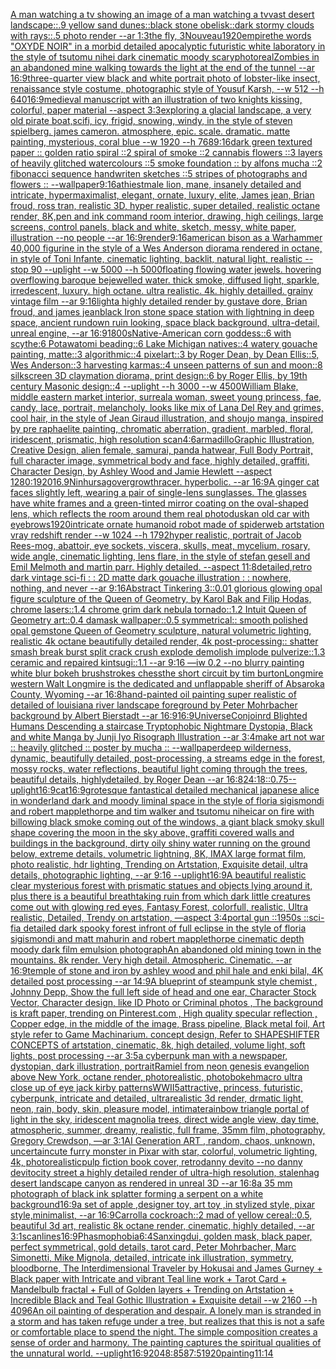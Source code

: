 [A man watching a tv showing an image of a man watching a tv](https://www.ebank.nz/aiartgenerator?category=A%20man%20watching%20a%20tv%20showing%20an%20image%20of%20a%20man%20watching%20a%20tv)[vast desert landscape::.9 yellow sand dunes::black stone obelisk::dark stormy clouds with rays::.5 photo render --ar 1:3](https://www.ebank.nz/aiartgenerator?category=vast%20desert%20landscape%3A%3A.9%20yellow%20sand%20dunes%3A%3Ablack%20stone%20obelisk%3A%3Adark%20stormy%20clouds%20with%20rays%3A%3A.5%20photo%20render%20--ar%201%3A3)[the fly, 3](https://www.ebank.nz/aiartgenerator?category=the%20fly%2C%203)[Nouveau](https://www.ebank.nz/aiartgenerator?category=Nouveau)[1920](https://www.ebank.nz/aiartgenerator?category=1920)[empire](https://www.ebank.nz/aiartgenerator?category=empire)[the words "OXYDE NOIR" in a morbid detailed apocalyptic futuristic white laboratory in the style of tsutomu nihei dark cinematic moody scary](https://www.ebank.nz/aiartgenerator?category=the%20words%20%22OXYDE%20NOIR%22%20in%20a%20morbid%20detailed%20apocalyptic%20futuristic%20white%20laboratory%20in%20the%20style%20of%20tsutomu%20nihei%20dark%20cinematic%20moody%20scary)[photoreal](https://www.ebank.nz/aiartgenerator?category=photoreal)[Zombies in an abandoned mine walking towards the light at the end of the tunnel --ar 16:9](https://www.ebank.nz/aiartgenerator?category=Zombies%20in%20an%20abandoned%20mine%20walking%20towards%20the%20light%20at%20the%20end%20of%20the%20tunnel%20--ar%2016%3A9)[](https://www.ebank.nz/aiartgenerator?category=)[three-quarter view black and white portrait photo of lobster-like insect, renaissance style costume, photographic style of Yousuf Karsh, --w 512 --h 640](https://www.ebank.nz/aiartgenerator?category=three-quarter%20view%20black%20and%20white%20portrait%20photo%20of%20lobster-like%20insect%2C%20renaissance%20style%20costume%2C%20photographic%20style%20of%20Yousuf%20Karsh%2C%20--w%20512%20--h%20640)[16:9](https://www.ebank.nz/aiartgenerator?category=16%3A9)[medieval manuscript with an illustration of two knights kissing, colorful, paper material --aspect 3:3](https://www.ebank.nz/aiartgenerator?category=medieval%20manuscript%20with%20an%20illustration%20of%20two%20knights%20kissing%2C%20colorful%2C%20paper%20material%20--aspect%203%3A3)[exploring a glacial landscape, a very old pirate boat,scifi, icy, frigid, snowing, windy, in the style of steven spielberg. james cameron. atmosphere, epic. scale. dramatic. matte painting, mysterious, coral blue --w 1920 --h 768](https://www.ebank.nz/aiartgenerator?category=exploring%20a%20glacial%20landscape%2C%20a%20very%20old%20pirate%20boat%2Cscifi%2C%20icy%2C%20frigid%2C%20snowing%2C%20windy%2C%20in%20the%20style%20of%20steven%20spielberg.%20james%20cameron.%20atmosphere%2C%20epic.%20scale.%20dramatic.%20matte%20painting%2C%20mysterious%2C%20coral%20blue%20--w%201920%20--h%20768)[9:16](https://www.ebank.nz/aiartgenerator?category=9%3A16)[dark green textured paper :: golden ratio spiral ::2 spiral of smoke ::2 cannabis flowers ::3 layers of heavily glitched watercolours ::5 smoke foundation :: by alfons mucha ::2 fibonacci sequence handwriten sketches ::5 stripes of photographs and flowers :: --wallpaper](https://www.ebank.nz/aiartgenerator?category=dark%20green%20textured%20paper%20%3A%3A%20golden%20ratio%20spiral%20%3A%3A2%20spiral%20of%20smoke%20%3A%3A2%20cannabis%20flowers%20%3A%3A3%20layers%20of%20heavily%20glitched%20watercolours%20%3A%3A5%20smoke%20foundation%20%3A%3A%20by%20alfons%20mucha%20%3A%3A2%20fibonacci%20sequence%20handwriten%20sketches%20%3A%3A5%20stripes%20of%20photographs%20and%20flowers%20%3A%3A%20--wallpaper)[9:16](https://www.ebank.nz/aiartgenerator?category=9%3A16)[athiest](https://www.ebank.nz/aiartgenerator?category=athiest)[male lion, mane, insanely detailed and intricate, hypermaximalist, elegant, ornate, luxury, elite, James jean, Brian froud, ross tran, realistic 3D, hyper realistic, super detailed, realistic octane render, 8K,](https://www.ebank.nz/aiartgenerator?category=male%20lion%2C%20mane%2C%20insanely%20detailed%20and%20intricate%2C%20hypermaximalist%2C%20elegant%2C%20ornate%2C%20luxury%2C%20elite%2C%20James%20jean%2C%20Brian%20froud%2C%20ross%20tran%2C%20realistic%203D%2C%20hyper%20realistic%2C%20super%20detailed%2C%20realistic%20octane%20render%2C%208K%2C)[pen and ink command room interior, drawing, high ceilings, large screens, control panels, black and white, sketch, messy, white paper, illustration --no people --ar 16:9](https://www.ebank.nz/aiartgenerator?category=pen%20and%20ink%20command%20room%20interior%2C%20drawing%2C%20high%20ceilings%2C%20large%20screens%2C%20control%20panels%2C%20black%20and%20white%2C%20sketch%2C%20messy%2C%20white%20paper%2C%20illustration%20--no%20people%20--ar%2016%3A9)[render](https://www.ebank.nz/aiartgenerator?category=render)[9:16](https://www.ebank.nz/aiartgenerator?category=9%3A16)[american bison as a Warhammer 40,000 figurine in the style of a Wes Anderson diorama rendered in octane, in style of Toni Infante, cinematic lighting, backlit, natural light, realistic --stop 90 --uplight --w 5000 --h 5000](https://www.ebank.nz/aiartgenerator?category=american%20bison%20as%20a%20Warhammer%2040%2C000%20figurine%20in%20the%20style%20of%20a%20Wes%20Anderson%20diorama%20rendered%20in%20octane%2C%20in%20style%20of%20Toni%20Infante%2C%20cinematic%20lighting%2C%20backlit%2C%20natural%20light%2C%20realistic%20--stop%2090%20--uplight%20--w%205000%20--h%205000)[floating flowing water jewels. hovering overflowing baroque bejewelled water. thick smoke, diffused light, sparkle, irredescent, luxury. high octane. ultra realistic. 4k. highly detailled. grainy vintage film --ar 9:16](https://www.ebank.nz/aiartgenerator?category=floating%20flowing%20water%20jewels.%20hovering%20overflowing%20baroque%20bejewelled%20water.%20thick%20smoke%2C%20diffused%20light%2C%20sparkle%2C%20irredescent%2C%20luxury.%20high%20octane.%20ultra%20realistic.%204k.%20highly%20detailled.%20grainy%20vintage%20film%20--ar%209%3A16)[light](https://www.ebank.nz/aiartgenerator?category=light)[a highly detailed render by gustave dore, Brian froud, and james jean](https://www.ebank.nz/aiartgenerator?category=a%20highly%20detailed%20render%20by%20gustave%20dore%2C%20Brian%20froud%2C%20and%20james%20jean)[black Iron stone space station with lightning in deep space, ancient rundown ruin looking, space black background, ultra-detail, unreal engine, --ar 16:9](https://www.ebank.nz/aiartgenerator?category=black%20Iron%20stone%20space%20station%20with%20lightning%20in%20deep%20space%2C%20ancient%20rundown%20ruin%20looking%2C%20space%20black%20background%2C%20ultra-detail%2C%20unreal%20engine%2C%20--ar%2016%3A9)[1800s](https://www.ebank.nz/aiartgenerator?category=1800s)[Native-American corn goddess::6 with scythe:6 Potawatomi beading::6 Lake Michigan natives::4 watery gouache painting, matte::3 algorithmic::4 pixelart::3 by Roger Dean, by Dean Ellis::5, Wes Anderson::3 harvesting karmas::4 unseen patterns of sun and moon::8 silkscreen 3D claymation diorama, print design::6 by Roger Ellis, by 19th century Masonic design::4 --uplight --h 3000 --w 4500](https://www.ebank.nz/aiartgenerator?category=Native-American%20corn%20goddess%3A%3A6%20with%20scythe%3A6%20Potawatomi%20beading%3A%3A6%20Lake%20Michigan%20natives%3A%3A4%20watery%20gouache%20painting%2C%20matte%3A%3A3%20algorithmic%3A%3A4%20pixelart%3A%3A3%20by%20Roger%20Dean%2C%20by%20Dean%20Ellis%3A%3A5%2C%20Wes%20Anderson%3A%3A3%20harvesting%20karmas%3A%3A4%20unseen%20patterns%20of%20sun%20and%20moon%3A%3A8%20silkscreen%203D%20claymation%20diorama%2C%20print%20design%3A%3A6%20by%20Roger%20Ellis%2C%20by%2019th%20century%20Masonic%20design%3A%3A4%20--uplight%20--h%203000%20--w%204500)[William Blake, middle eastern market interior, surreal](https://www.ebank.nz/aiartgenerator?category=William%20Blake%2C%20middle%20eastern%20market%20interior%2C%20surreal)[a woman, sweet young princess, fae, candy, lace, portrait, melancholy, looks like mix of Lana Del Rey and grimes, cool hair, in the style of Jean Giraud illustration, and shoujo manga, inspired by pre raphaelite painting, chromatic aberration, gradient, marbled, floral, iridescent, prismatic, high resolution scan](https://www.ebank.nz/aiartgenerator?category=a%20woman%2C%20sweet%20young%20princess%2C%20fae%2C%20candy%2C%20lace%2C%20portrait%2C%20melancholy%2C%20looks%20like%20mix%20of%20Lana%20Del%20Rey%20and%20grimes%2C%20cool%20hair%2C%20in%20the%20style%20of%20Jean%20Giraud%20illustration%2C%20and%20shoujo%20manga%2C%20inspired%20by%20pre%20raphaelite%20painting%2C%20chromatic%20aberration%2C%20gradient%2C%20marbled%2C%20floral%2C%20iridescent%2C%20prismatic%2C%20high%20resolution%20scan)[4:6](https://www.ebank.nz/aiartgenerator?category=4%3A6)[armadillo](https://www.ebank.nz/aiartgenerator?category=armadillo)[Graphic Illustration, Creative Design, alien female, samurai, panda hatwear, Full Body Portrait, full character image, symmetrical body and face, highly detailed, graffiti, Character Design, by Ashley Wood and Jamie Hewlett --aspect 1280:1920](https://www.ebank.nz/aiartgenerator?category=Graphic%20Illustration%2C%20Creative%20Design%2C%20alien%20female%2C%20samurai%2C%20panda%20hatwear%2C%20Full%20Body%20Portrait%2C%20full%20character%20image%2C%20symmetrical%20body%20and%20face%2C%20highly%20detailed%2C%20graffiti%2C%20Character%20Design%2C%20by%20Ashley%20Wood%20and%20Jamie%20Hewlett%20--aspect%201280%3A1920)[16.9](https://www.ebank.nz/aiartgenerator?category=16.9)[Ninhursag](https://www.ebank.nz/aiartgenerator?category=Ninhursag)[overgrowth](https://www.ebank.nz/aiartgenerator?category=overgrowth)[racer.  hyperbolic.  --ar 16:9](https://www.ebank.nz/aiartgenerator?category=racer.%20%20hyperbolic.%20%20--ar%2016%3A9)[A ginger cat faces slightly left, wearing a pair of single-lens sunglasses. The glasses have white frames and a green-tinted mirror coating on the oval-shaped lens, which reflects the room around them real photo](https://www.ebank.nz/aiartgenerator?category=A%20ginger%20cat%20faces%20slightly%20left%2C%20wearing%20a%20pair%20of%20single-lens%20sunglasses.%20The%20glasses%20have%20white%20frames%20and%20a%20green-tinted%20mirror%20coating%20on%20the%20oval-shaped%20lens%2C%20which%20reflects%20the%20room%20around%20them%20real%20photo)[dusk](https://www.ebank.nz/aiartgenerator?category=dusk)[an old car with eyebrows](https://www.ebank.nz/aiartgenerator?category=an%20old%20car%20with%20eyebrows)[1920](https://www.ebank.nz/aiartgenerator?category=1920)[intricate ornate humanoid robot made of spiderweb artstation vray redshift render --w 1024 --h 1792](https://www.ebank.nz/aiartgenerator?category=intricate%20ornate%20humanoid%20robot%20made%20of%20spiderweb%20artstation%20vray%20redshift%20render%20--w%201024%20--h%201792)[hyper realistic, portrait of Jacob Rees-mog, abattoir, eye sockets, viscera, skulls, meat, mycelium, rosary,  wide angle, cinematic lighting, lens flare, in the style of stefan gesell and  Emil Melmoth and martin parr. Highly detailed.  --aspect 11:8](https://www.ebank.nz/aiartgenerator?category=hyper%20realistic%2C%20portrait%20of%20Jacob%20Rees-mog%2C%20abattoir%2C%20eye%20sockets%2C%20viscera%2C%20skulls%2C%20meat%2C%20mycelium%2C%20rosary%2C%20%20wide%20angle%2C%20cinematic%20lighting%2C%20lens%20flare%2C%20in%20the%20style%20of%20stefan%20gesell%20and%20%20Emil%20Melmoth%20and%20martin%20parr.%20Highly%20detailed.%20%20--aspect%2011%3A8)[detailed,](https://www.ebank.nz/aiartgenerator?category=detailed%2C)[retro dark vintage sci-fi : : 2D matte dark gouache illustration : : nowhere, nothing, and never  --ar 9:16](https://www.ebank.nz/aiartgenerator?category=retro%20dark%20vintage%20sci-fi%20%3A%20%3A%202D%20matte%20dark%20gouache%20illustration%20%3A%20%3A%20nowhere%2C%20nothing%2C%20and%20never%20%20--ar%209%3A16)[Abstract Tinkering 3::0.01 glorious glowing opal figure sculpture of the Queen of Geometry, by Karol Bak and Filip Hodas, chrome lasers::1.4 chrome grim dark nebula tornado::1.2 Intuit Queen of Geometry art::0.4 damask wallpaper::0.5 symmetrical:: smooth polished opal gemstone Queen of Geometry sculpture, natural volumetric lighting, realistic 4k octane beautifully detailed render, 4k post-processing::  shatter smash  break  burst  split  crack  crush  explode  demolish  implode  pulverize::1.3 ceramic and repaired kintsugi::1.1 --ar 9:16 —iw 0.2 --no blurry painting white blur bokeh brushstrokes chess](https://www.ebank.nz/aiartgenerator?category=Abstract%20Tinkering%203%3A%3A0.01%20glorious%20glowing%20opal%20figure%20sculpture%20of%20the%20Queen%20of%20Geometry%2C%20by%20Karol%20Bak%20and%20Filip%20Hodas%2C%20chrome%20lasers%3A%3A1.4%20chrome%20grim%20dark%20nebula%20tornado%3A%3A1.2%20Intuit%20Queen%20of%20Geometry%20art%3A%3A0.4%20damask%20wallpaper%3A%3A0.5%20symmetrical%3A%3A%20smooth%20polished%20opal%20gemstone%20Queen%20of%20Geometry%20sculpture%2C%20natural%20volumetric%20lighting%2C%20realistic%204k%20octane%20beautifully%20detailed%20render%2C%204k%20post-processing%3A%3A%20%20shatter%20smash%20%20break%20%20burst%20%20split%20%20crack%20%20crush%20%20explode%20%20demolish%20%20implode%20%20pulverize%3A%3A1.3%20ceramic%20and%20repaired%20kintsugi%3A%3A1.1%20--ar%209%3A16%20%E2%80%94iw%200.2%20--no%20blurry%20painting%20white%20blur%20bokeh%20brushstrokes%20chess)[the short circuit by tim burton](https://www.ebank.nz/aiartgenerator?category=the%20short%20circuit%20by%20tim%20burton)[Longmire western Walt Longmire is the dedicated and unflappable sheriff of Absaroka County, Wyoming --ar 16:8](https://www.ebank.nz/aiartgenerator?category=Longmire%20western%20Walt%20Longmire%20is%20the%20dedicated%20and%20unflappable%20sheriff%20of%20Absaroka%20County%2C%20Wyoming%20--ar%2016%3A8)[hand-painted oil painting super realistic of detailed of louisiana river landscape foreground by Peter Mohrbacher  background by Albert Bierstadt --ar 16:9](https://www.ebank.nz/aiartgenerator?category=hand-painted%20oil%20painting%20super%20realistic%20of%20detailed%20of%20louisiana%20river%20landscape%20foreground%20by%20Peter%20Mohrbacher%20%20background%20by%20Albert%20Bierstadt%20--ar%2016%3A9)[16:9](https://www.ebank.nz/aiartgenerator?category=16%3A9)[Universe](https://www.ebank.nz/aiartgenerator?category=Universe)[Conjoinrd Blighted Humans Descending a staircase Tryptophobic Nightmare Dystopia, Black and white Manga by Junji Iyo Risograph  Illustration --ar 3:4](https://www.ebank.nz/aiartgenerator?category=Conjoinrd%20Blighted%20Humans%20Descending%20a%20staircase%20Tryptophobic%20Nightmare%20Dystopia%2C%20Black%20and%20white%20Manga%20by%20Junji%20Iyo%20Risograph%20%20Illustration%20--ar%203%3A4)[make art not war :: heavily glitched :: poster by mucha :: --wallpaper](https://www.ebank.nz/aiartgenerator?category=make%20art%20not%20war%20%3A%3A%20heavily%20glitched%20%3A%3A%20poster%20by%20mucha%20%3A%3A%20--wallpaper)[deep wilderness, dynamic, beautifully detailed, post-processing, a streams edge in the forest, mossy rocks, water reflections, beautiful light coming through the trees, beautiful details, highlydetailed, by Roger Dean --ar 16:8](https://www.ebank.nz/aiartgenerator?category=deep%20wilderness%2C%20dynamic%2C%20beautifully%20detailed%2C%20post-processing%2C%20a%20streams%20edge%20in%20the%20forest%2C%20mossy%20rocks%2C%20water%20reflections%2C%20beautiful%20light%20coming%20through%20the%20trees%2C%20beautiful%20details%2C%20highlydetailed%2C%20by%20Roger%20Dean%20--ar%2016%3A8)[24:18](https://www.ebank.nz/aiartgenerator?category=24%3A18)[::0.75](https://www.ebank.nz/aiartgenerator?category=%3A%3A0.75)[--uplight](https://www.ebank.nz/aiartgenerator?category=--uplight)[16:9](https://www.ebank.nz/aiartgenerator?category=16%3A9)[cat](https://www.ebank.nz/aiartgenerator?category=cat)[16:9](https://www.ebank.nz/aiartgenerator?category=16%3A9)[grotesque fantastical detailed mechanical japanese alice in wonderland dark and moody liminal space in the style of floria sigismondi and robert mapplethorpe and tim walker and tsutomu nihei](https://www.ebank.nz/aiartgenerator?category=grotesque%20fantastical%20detailed%20mechanical%20japanese%20alice%20in%20wonderland%20dark%20and%20moody%20liminal%20space%20in%20the%20style%20of%20floria%20sigismondi%20and%20robert%20mapplethorpe%20and%20tim%20walker%20and%20tsutomu%20nihei)[car on fire with billowing black smoke coming out of the windows, a giant black smoky skull shape covering the moon in the sky above, graffiti covered walls and buildings in the background, dirty oily shiny water running on the ground below, extreme details, volumetric lightning, 8K, IMAX large format film, photo realistic, hdr lighting, Trending on Artstation, Exquisite detail, ultra details, photographic lighting, --ar 9:16 --uplight](https://www.ebank.nz/aiartgenerator?category=car%20on%20fire%20with%20billowing%20black%20smoke%20coming%20out%20of%20the%20windows%2C%20a%20giant%20black%20smoky%20skull%20shape%20covering%20the%20moon%20in%20the%20sky%20above%2C%20graffiti%20covered%20walls%20and%20buildings%20in%20the%20background%2C%20dirty%20oily%20shiny%20water%20running%20on%20the%20ground%20below%2C%20extreme%20details%2C%20volumetric%20lightning%2C%208K%2C%20IMAX%20large%20format%20film%2C%20photo%20realistic%2C%20hdr%20lighting%2C%20Trending%20on%20Artstation%2C%20Exquisite%20detail%2C%20ultra%20details%2C%20photographic%20lighting%2C%20--ar%209%3A16%20--uplight)[16:9](https://www.ebank.nz/aiartgenerator?category=16%3A9)[A beautiful realistic clear  mysterious forest with prismatic statues and objects lying around it, plus there is a beautiful breathtaking ruin from which dark little creatures come out with glowing red eyes, Fantasy Forest, colorfull, realistic, Ultra realistic, Detailed, Trendy on artstation, —aspect 3:4](https://www.ebank.nz/aiartgenerator?category=A%20beautiful%20realistic%20clear%20%20mysterious%20forest%20with%20prismatic%20statues%20and%20objects%20lying%20around%20it%2C%20plus%20there%20is%20a%20beautiful%20breathtaking%20ruin%20from%20which%20dark%20little%20creatures%20come%20out%20with%20glowing%20red%20eyes%2C%20Fantasy%20Forest%2C%20colorfull%2C%20realistic%2C%20Ultra%20realistic%2C%20Detailed%2C%20Trendy%20on%20artstation%2C%20%E2%80%94aspect%203%3A4)[portal gun ::1950s ::sci-fi](https://www.ebank.nz/aiartgenerator?category=portal%20gun%20%3A%3A1950s%20%3A%3Asci-fi)[a detailed dark spooky forest infront of full eclipse in the style of floria sigismondi and matt mahurin and robert mapplethorpe cinematic depth moody dark film emulsion photograph](https://www.ebank.nz/aiartgenerator?category=a%20detailed%20dark%20spooky%20forest%20infront%20of%20full%20eclipse%20in%20the%20style%20of%20floria%20sigismondi%20and%20matt%20mahurin%20and%20robert%20mapplethorpe%20cinematic%20depth%20moody%20dark%20film%20emulsion%20photograph)[An abandoned old mining town in the mountains. 8k render. Very high detail. Atmospheric. Cinematic. --ar 16:9](https://www.ebank.nz/aiartgenerator?category=An%20abandoned%20old%20mining%20town%20in%20the%20mountains.%208k%20render.%20Very%20high%20detail.%20Atmospheric.%20Cinematic.%20--ar%2016%3A9)[temple of stone and iron by ashley wood and phil hale and enki bilal, 4K detailed post processing --ar 14:9](https://www.ebank.nz/aiartgenerator?category=temple%20of%20stone%20and%20iron%20by%20ashley%20wood%20and%20phil%20hale%20and%20enki%20bilal%2C%204K%20detailed%20post%20processing%20--ar%2014%3A9)[A blueprint of steampunk style chemist , Johnny Depp,  Show the full left side of head and one ear,  Character Stock Vector, Character design, like ID Photo or Criminal photos , The background is kraft paper,  trending on Pinterest.com  , High quality specular reflection ,  Copper  edge, in the middle of the image, Brass pipeline,  Black metal foil,  Art style refer to Game Machinarium.  concept design, Refer to SHAPESHIFTER CONCEPTS  of artstation, cinematic,  8k, high detailed,  volume light,  soft lights,  post processing    --ar 3:5](https://www.ebank.nz/aiartgenerator?category=A%20blueprint%20of%20steampunk%20style%20chemist%20%2C%20Johnny%20Depp%2C%20%20Show%20the%20full%20left%20side%20of%20head%20and%20one%20ear%2C%20%20Character%20Stock%20Vector%2C%20Character%20design%2C%20like%20ID%20Photo%20or%20Criminal%20photos%20%2C%20The%20background%20is%20kraft%20paper%2C%20%20trending%20on%20Pinterest.com%20%20%2C%20High%20quality%20specular%20reflection%20%2C%20%20Copper%20%20edge%2C%20in%20the%20middle%20of%20the%20image%2C%20Brass%20pipeline%2C%20%20Black%20metal%20foil%2C%20%20Art%20style%20refer%20to%20Game%20Machinarium.%20%20concept%20design%2C%20Refer%20to%20SHAPESHIFTER%20CONCEPTS%20%20of%20artstation%2C%20cinematic%2C%20%208k%2C%20high%20detailed%2C%20%20volume%20light%2C%20%20soft%20lights%2C%20%20post%20processing%20%20%20%20--ar%203%3A5)[a cyberpunk man with a newspaper, dystopian, dark illustration, portrait](https://www.ebank.nz/aiartgenerator?category=a%20cyberpunk%20man%20with%20a%20newspaper%2C%20dystopian%2C%20dark%20illustration%2C%20portrait)[Ramiel from neon genesis evangelion above New York, octane render, photorealistic, photo](https://www.ebank.nz/aiartgenerator?category=Ramiel%20from%20neon%20genesis%20evangelion%20above%20New%20York%2C%20octane%20render%2C%20photorealistic%2C%20photo)[bokeh](https://www.ebank.nz/aiartgenerator?category=bokeh)[macro ultra close up of eye jack kirby patterns](https://www.ebank.nz/aiartgenerator?category=macro%20ultra%20close%20up%20of%20eye%20jack%20kirby%20patterns)[WWII](https://www.ebank.nz/aiartgenerator?category=WWII)[5](https://www.ebank.nz/aiartgenerator?category=5)[attractive, princess, futuristic, cyberpunk, intricate and detailed, ultrarealistic 3d render, drmatic light, neon, rain, body, skin, pleasure model, intimate](https://www.ebank.nz/aiartgenerator?category=attractive%2C%20princess%2C%20futuristic%2C%20cyberpunk%2C%20intricate%20and%20detailed%2C%20ultrarealistic%203d%20render%2C%20drmatic%20light%2C%20neon%2C%20rain%2C%20body%2C%20skin%2C%20pleasure%20model%2C%20intimate)[rainbow triangle portal of light in the sky, iridescent magnolia trees, direct wide angle view, day time, atmospheric, summer, dreamy, realistic, full frame, 35mm film, photography, Gregory Crewdson, —ar 3:1](https://www.ebank.nz/aiartgenerator?category=rainbow%20triangle%20portal%20of%20light%20in%20the%20sky%2C%20iridescent%20magnolia%20trees%2C%20direct%20wide%20angle%20view%2C%20day%20time%2C%20atmospheric%2C%20summer%2C%20dreamy%2C%20realistic%2C%20full%20frame%2C%2035mm%20film%2C%20photography%2C%20Gregory%20Crewdson%2C%20%E2%80%94ar%203%3A1)[AI Generation ART , random, chaos, unknown, uncertain](https://www.ebank.nz/aiartgenerator?category=AI%20Generation%20ART%20%2C%20random%2C%20chaos%2C%20unknown%2C%20uncertain)[cute furry monster in Pixar with star, colorful, volumetric lighting, 4k, photorealistic](https://www.ebank.nz/aiartgenerator?category=cute%20furry%20monster%20in%20Pixar%20with%20star%2C%20colorful%2C%20volumetric%20lighting%2C%204k%2C%20photorealistic)[pulp fiction book cover, retro](https://www.ebank.nz/aiartgenerator?category=pulp%20fiction%20book%20cover%2C%20retro)[danny devito --no danny devito](https://www.ebank.nz/aiartgenerator?category=danny%20devito%20--no%20danny%20devito)[city street a highly detailed render of ultra-high resolution, stalenhag desert landscape canyon as rendered in unreal 3D   --ar 16:8](https://www.ebank.nz/aiartgenerator?category=city%20street%20a%20highly%20detailed%20render%20of%20ultra-high%20resolution%2C%20stalenhag%20desert%20landscape%20canyon%20as%20rendered%20in%20unreal%203D%20%20%20--ar%2016%3A8)[a 35 mm photograph of black ink splatter forming a serpent on a white background](https://www.ebank.nz/aiartgenerator?category=a%2035%20mm%20photograph%20of%20black%20ink%20splatter%20forming%20a%20serpent%20on%20a%20white%20background)[16:9](https://www.ebank.nz/aiartgenerator?category=16%3A9)[a set of apple ,designer toy, art toy ,in stylized style, pixar style,minimalist, --ar 16:9](https://www.ebank.nz/aiartgenerator?category=a%20set%20of%20apple%20%2Cdesigner%20toy%2C%20art%20toy%20%2Cin%20stylized%20style%2C%20pixar%20style%2Cminimalist%2C%20--ar%2016%3A9)[Carroll](https://www.ebank.nz/aiartgenerator?category=Carroll)[a cockroach::2 mad of yellow cereal::0.5, beautiful 3d art, realistic 8k octane render, cinematic, highly detailed, --ar 3:1](https://www.ebank.nz/aiartgenerator?category=a%20cockroach%3A%3A2%20mad%20of%20yellow%20cereal%3A%3A0.5%2C%20beautiful%203d%20art%2C%20realistic%208k%20octane%20render%2C%20cinematic%2C%20highly%20detailed%2C%20--ar%203%3A1)[scanlines](https://www.ebank.nz/aiartgenerator?category=scanlines)[16:9](https://www.ebank.nz/aiartgenerator?category=16%3A9)[Phasmophobia](https://www.ebank.nz/aiartgenerator?category=Phasmophobia)[6:4](https://www.ebank.nz/aiartgenerator?category=6%3A4)[Sanxingdui, golden mask, black paper, perfect symmetrical, gold details, tarot card, Peter Mohrbacher, Marc Simonetti, Mike Mignola, detailed, intricate ink illustration, symmetry, bloodborne, The Interdimensional Traveler by Hokusai and James Gurney + Black paper with Intricate and vibrant Teal line work + Tarot Card + Mandelbulb fractal + Full of Golden layers + Trending on Artstation + Incredible Black and Teal Gothic Illustration + Exquisite detail --w 2160 --h 4096](https://www.ebank.nz/aiartgenerator?category=Sanxingdui%2C%20golden%20mask%2C%20black%20paper%2C%20perfect%20symmetrical%2C%20gold%20details%2C%20tarot%20card%2C%20Peter%20Mohrbacher%2C%20Marc%20Simonetti%2C%20Mike%20Mignola%2C%20detailed%2C%20intricate%20ink%20illustration%2C%20symmetry%2C%20bloodborne%2C%20The%20Interdimensional%20Traveler%20by%20Hokusai%20and%20James%20Gurney%20%2B%20Black%20paper%20with%20Intricate%20and%20vibrant%20Teal%20line%20work%20%2B%20Tarot%20Card%20%2B%20Mandelbulb%20fractal%20%2B%20Full%20of%20Golden%20layers%20%2B%20Trending%20on%20Artstation%20%2B%20Incredible%20Black%20and%20Teal%20Gothic%20Illustration%20%2B%20Exquisite%20detail%20--w%202160%20--h%204096)[An oil painting of desperation and despair. A lonely man is stranded in a storm and has taken refuge under a tree, but realizes that this is not a safe or comfortable place to spend the night.  The simple composition creates a sense of order and harmony. The painting captures the spiritual qualities of the unnatural world. --uplight](https://www.ebank.nz/aiartgenerator?category=An%20oil%20painting%20of%20desperation%20and%20despair.%20A%20lonely%20man%20is%20stranded%20in%20a%20storm%20and%20has%20taken%20refuge%20under%20a%20tree%2C%20but%20realizes%20that%20this%20is%20not%20a%20safe%20or%20comfortable%20place%20to%20spend%20the%20night.%20%20The%20simple%20composition%20creates%20a%20sense%20of%20order%20and%20harmony.%20The%20painting%20captures%20the%20spiritual%20qualities%20of%20the%20unnatural%20world.%20--uplight)[16:9](https://www.ebank.nz/aiartgenerator?category=16%3A9)[2048:858](https://www.ebank.nz/aiartgenerator?category=2048%3A858)[7:5](https://www.ebank.nz/aiartgenerator?category=7%3A5)[1920](https://www.ebank.nz/aiartgenerator?category=1920)[painting](https://www.ebank.nz/aiartgenerator?category=painting)[11:14](https://www.ebank.nz/aiartgenerator?category=11%3A14)